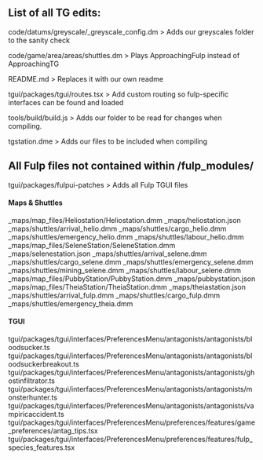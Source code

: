 ## List of all TG edits:

code/datums/greyscale/_greyscale_config.dm > Adds our greyscales folder to the sanity check

code/game/area/areas/shuttles.dm > Plays ApproachingFulp instead of ApproachingTG

README.md > Replaces it with our own readme

tgui/packages/tgui/routes.tsx > Add custom routing so fulp-specific interfaces can be found and loaded

tools/build/build.js > Adds our folder to be read for changes when compiling.

tgstation.dme > Adds our files to be included when compiling

## All Fulp files not contained within /fulp_modules/

tgui/packages/fulpui-patches > Adds all Fulp TGUI files

#### Maps & Shuttles
_maps/map_files/Heliostation/Heliostation.dmm
_maps/heliostation.json
_maps/shuttles/arrival_helio.dmm
_maps/shuttles/cargo_helio.dmm
_maps/shuttles/emergency_helio.dmm
_maps/shuttles/labour_helio.dmm
_maps/map_files/SeleneStation/SeleneStation.dmm
_maps/selenestation.json
_maps/shuttles/arrival_selene.dmm
_maps/shuttles/cargo_selene.dmm
_maps/shuttles/emergency_selene.dmm
_maps/shuttles/mining_selene.dmm
_maps/shuttles/labour_selene.dmm
_maps/map_files/PubbyStation/PubbyStation.dmm
_maps/pubbystation.json
_maps/map_files/TheiaStation/TheiaStation.dmm
_maps/theiastation.json
_maps/shuttles/arrival_fulp.dmm
_maps/shuttles/cargo_fulp.dmm
_maps/shuttles/emergency_theia.dmm

#### TGUI
tgui/packages/tgui/interfaces/PreferencesMenu/antagonists/antagonists/bloodsucker.ts
tgui/packages/tgui/interfaces/PreferencesMenu/antagonists/antagonists/bloodsuckerbreakout.ts
tgui/packages/tgui/interfaces/PreferencesMenu/antagonists/antagonists/ghostinfiltrator.ts
tgui/packages/tgui/interfaces/PreferencesMenu/antagonists/antagonists/monsterhunter.ts
tgui/packages/tgui/interfaces/PreferencesMenu/antagonists/antagonists/vampiricaccident.ts
tgui/packages/tgui/interfaces/PreferencesMenu/preferences/features/game_preferences/antag_tips.tsx
tgui/packages/tgui/interfaces/PreferencesMenu/preferences/features/fulp_species_features.tsx
